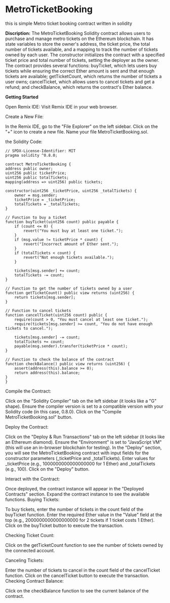 # MetroTicketBooking
this is simple Metro ticket booking contract written in solidity

**Discription:**
The MetroTicketBooking Solidity contract allows users to purchase and manage metro tickets on the Ethereum blockchain. It has state variables to store the owner's address, the ticket price, the total number of tickets available, and a mapping to track the number of tickets owned by each user. The constructor initializes the contract with a specified ticket price and total number of tickets, setting the deployer as the owner. The contract provides several functions: buyTicket, which lets users buy tickets while ensuring the correct Ether amount is sent and that enough tickets are available; getTicketCount, which returns the number of tickets a user owns; cancelTicket, which allows users to cancel tickets and get a refund; and checkBalance, which returns the contract's Ether balance.

**Getting Started**

Open Remix IDE:
Visit Remix IDE in your web browser.

Create a New File:

In the Remix IDE, go to the "File Explorer" on the left sidebar.
Click on the "+" icon to create a new file.
Name your file MetroTicketBooking.sol.

the Solidity Code:

    // SPDX-License-Identifier: MIT
    pragma solidity ^0.8.0;

    contract MetroTicketBooking {
    address public owner;
    uint256 public ticketPrice;
    uint256 public totalTickets;
    mapping(address => uint256) public tickets;

    constructor(uint256 _ticketPrice, uint256 _totalTickets) {
        owner = msg.sender;
        ticketPrice = _ticketPrice;
        totalTickets = _totalTickets;
    }

    // Function to buy a ticket
    function buyTicket(uint256 count) public payable {
        if (count <= 0) {
            revert("You must buy at least one ticket.");
        }
        if (msg.value != ticketPrice * count) {
            revert("Incorrect amount of Ether sent.");
        }
        if (totalTickets < count) {
            revert("Not enough tickets available.");
        }

        tickets[msg.sender] += count;
        totalTickets -= count;
    }

    // Function to get the number of tickets owned by a user
    function getTicketCount() public view returns (uint256) {
        return tickets[msg.sender];
    }

    // Function to cancel tickets
    function cancelTicket(uint256 count) public {
        require(count > 0, "You must cancel at least one ticket.");
        require(tickets[msg.sender] >= count, "You do not have enough tickets to cancel.");

        tickets[msg.sender] -= count;
        totalTickets += count;
        payable(msg.sender).transfer(ticketPrice * count);
    }

    // Function to check the balance of the contract
    function checkBalance() public view returns (uint256) {
        assert(address(this).balance >= 0);
        return address(this).balance;
    }
    }

Compile the Contract:

Click on the "Solidity Compiler" tab on the left sidebar (it looks like a "G" shape).
Ensure the compiler version is set to a compatible version with your Solidity code (in this case, 0.8.0).
Click on the "Compile MetroTicketBooking.sol" button.

Deploy the Contract:

Click on the "Deploy & Run Transactions" tab on the left sidebar (it looks like an Ethereum diamond).
Ensure the "Environment" is set to "JavaScript VM" (this will use an in-browser blockchain for testing).
In the "Deploy" section, you will see the MetroTicketBooking contract with input fields for the constructor parameters (_ticketPrice and _totalTickets).
Enter values for _ticketPrice (e.g., 1000000000000000000 for 1 Ether) and _totalTickets (e.g., 100).
Click on the "Deploy" button.

Interact with the Contract:

Once deployed, the contract instance will appear in the "Deployed Contracts" section.
Expand the contract instance to see the available functions.
Buying Tickets:

To buy tickets, enter the number of tickets in the count field of the buyTicket function.
Enter the required Ether value in the "Value" field at the top (e.g., 2000000000000000000 for 2 tickets if 1 ticket costs 1 Ether).
Click on the buyTicket button to execute the transaction.

Checking Ticket Count:

Click on the getTicketCount function to see the number of tickets owned by the connected account.

Canceling Tickets:

Enter the number of tickets to cancel in the count field of the cancelTicket function.
Click on the cancelTicket button to execute the transaction.
Checking Contract Balance:

Click on the checkBalance function to see the current balance of the contract.
